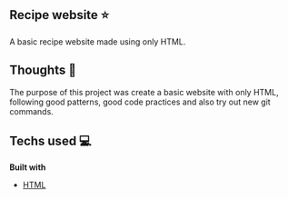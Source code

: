 ## Recipe website ⭐️

A basic recipe website made using only HTML.

## Thoughts 💭

The purpose of this project was create a basic website with only HTML, following good patterns, good code practices and also try out new git commands.

## Techs used 💻

<b>Built with</b>

- [HTML](https://developer.mozilla.org/en-US/docs/Web/HTML)
